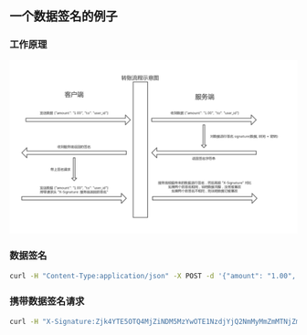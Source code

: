## 一个数据签名的例子

### 工作原理

[![Workflow](workflow.jpg)](workflow.jpg)

### 数据签名

```bash
curl -H "Content-Type:application/json" -X POST -d '{"amount": "1.00", "to":"user_id"}' https://signature-example.herokuapp.com/signature
```

### 携带数据签名请求

```bash
curl -H "X-Signature:Zjk4YTE5OTQ4MjZiNDM5MzYwOTE1NzdjYjQ2NmMyMmZmMTNjZmIzNDg1MjIxMTM0ZGVlZDI3ZGMzMGFjZmFlMw==" -H "Content-Type:application/json" -X POST -d '{"amount": "1.00", "to":"user_id"}' https://signature-example.herokuapp.com/signature
```
